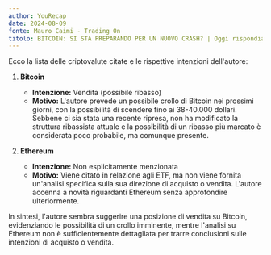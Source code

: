 ```yaml
---
author: YouRecap
date: 2024-08-09
fonte: Mauro Caimi - Trading On
titolo: BITCOIN: SI STA PREPARANDO PER UN NUOVO CRASH? | Oggi rispondiamo a questa domanda.
---
```


Ecco la lista delle criptovalute citate e le rispettive intenzioni dell'autore:

1. **Bitcoin**
   - **Intenzione:** Vendita (possibile ribasso)
   - **Motivo:** L'autore prevede un possibile crollo di Bitcoin nei prossimi giorni, con la possibilità di scendere fino ai 38-40.000 dollari. Sebbene ci sia stata una recente ripresa, non ha modificato la struttura ribassista attuale e la possibilità di un ribasso più marcato è considerata poco probabile, ma comunque presente.

2. **Ethereum**
   - **Intenzione:** Non esplicitamente menzionata
   - **Motivo:** Viene citato in relazione agli ETF, ma non viene fornita un'analisi specifica sulla sua direzione di acquisto o vendita. L'autore accenna a novità riguardanti Ethereum senza approfondire ulteriormente.

In sintesi, l'autore sembra suggerire una posizione di vendita su Bitcoin, evidenziando le possibilità di un crollo imminente, mentre l'analisi su Ethereum non è sufficientemente dettagliata per trarre conclusioni sulle intenzioni di acquisto o vendita.
